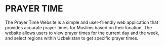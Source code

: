 # PRAYER TIME

The Prayer Time Website is a simple and user-friendly web application that provides accurate prayer times for Muslims based on their location. The website allows users to view prayer times for the current day and the week, and select regions within Uzbekistan to get specific prayer times.
